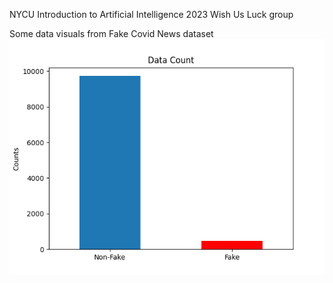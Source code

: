 NYCU Introduction to Artificial Intelligence 2023
Wish Us Luck group

Some data visuals from Fake Covid News dataset
![alt text](data_analysis/\data_count.png)
